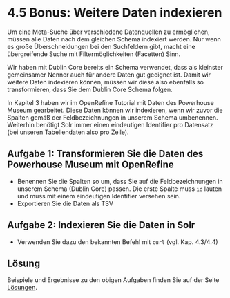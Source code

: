# 4.5 Bonus: Weitere Daten indexieren

Um eine Meta-Suche über verschiedene Datenquellen zu ermöglichen, müssen alle Daten nach dem gleichen Schema indexiert werden. Nur wenn es große Überschneidungen bei den Suchfeldern gibt, macht eine übergreifende Suche mit Filtermöglichkeiten (Facetten) Sinn.

Wir haben mit Dublin Core bereits ein Schema verwendet, dass als kleinster gemeinsamer Nenner auch für andere Daten gut geeignet ist. Damit wir weitere Daten indexieren können, müssen wir diese also ebenfalls so transformieren, dass Sie dem Dublin Core Schema folgen.

In Kapitel 3 haben wir im OpenRefine Tutorial mit Daten des Powerhouse Museum gearbeitet. Diese Daten können wir indexieren, wenn wir zuvor die Spalten gemäß der Feldbezeichnungen in unserem Schema umbenennen. Weiterhin benötigt Solr immer einen eindeutigen Identifier pro Datensatz (bei unseren Tabellendaten also pro Zeile). 

## Aufgabe 1: Transformieren Sie die Daten des Powerhouse Museum mit OpenRefine

* Benennen Sie die Spalten so um, dass Sie auf die Feldbezeichnungen in unserem Schema (Dublin Core) passen. Die erste Spalte muss `id` lauten und muss mit einem eindeutigen Identifier versehen sein.
* Exportieren Sie die Daten als TSV

## Aufgabe 2: Indexieren Sie die Daten in Solr

* Verwenden Sie dazu den bekannten Befehl mit `curl` (vgl. Kap. 4.3/4.4)

## Lösung

Beispiele und Ergebnisse zu den obigen Aufgaben finden Sie auf der Seite [Lösungen](/losungen.md).

